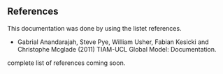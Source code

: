 ## References

This documentation was done by using the listet references.

- Gabrial Anandarajah, Steve Pye, William Usher, Fabian Kesicki and Christophe Mcglade (2011) TIAM-UCL Global Model: Documentation.

complete list of references coming soon.